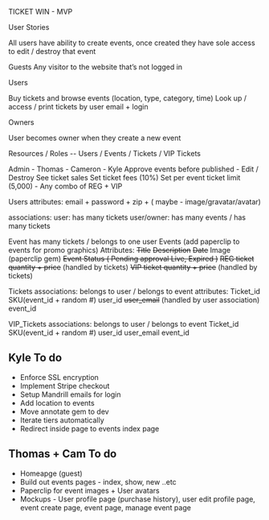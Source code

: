 TICKET WIN - MVP

User Stories

All users have ability to create events, once created they have sole access to edit / destroy that event

Guests
Any visitor to the website that’s not logged in

Users

Buy tickets and browse events (location, type, category, time) 
Look up / access / print tickets by user email + login

Owners

User becomes owner when they create a new event 

Resources / Roles -- Users / Events / Tickets / VIP Tickets

Admin - Thomas - Cameron - Kyle
Approve events before published - Edit / Destroy
See ticket sales
Set ticket fees (10%)
Set per event ticket limit (5,000) - Any combo of REG + VIP

Users 
attributes: email + password + zip + ( maybe - image/gravatar/avatar)

associations:
user: has many tickets 
user/owner: has many events / has many tickets

Event has many tickets / belongs to one user
Events (add paperclip to events for promo graphics)
Attributes: 
~~Title~~
~~Description~~ 
~~Date~~
Image (paperclip gem) 
~~Event Status ( Pending approval Live, Expired )~~
~~REG ticket quantity + price~~ (handled by tickets)
~~VIP ticket quantity + price~~ (handled by tickets)

Tickets 
associations: belongs to user / belongs to event 
attributes: 
Ticket_id 
SKU(event_id + random #) 
user_id 
~~user_email~~ (handled by user association)
event_id 


VIP_Tickets 
associations: belongs to user / belongs to event 
Ticket_id 
SKU(event_id + random #) 
user_id 
user_email
event_id 


## Kyle To do 

* Enforce SSL encryption
* Implement Stripe checkout
* Setup Mandrill emails for login
* Add location to events
* Move annotate gem to dev
* Iterate tiers automatically
* Redirect inside page to events index page

## Thomas + Cam To do

* Homeapge (guest)
* Build out events pages - index, show, new ..etc
* Paperclip for event images + User avatars
* Mockups - User profile page (purchase history), user edit profile page, event create page, event page, manage event page  

